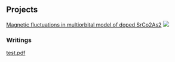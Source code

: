 ## Projects

[Magnetic fluctuations in multiorbital model of doped SrCo2As2](/sample_page)
<img src="images/.jpg?raw=true"/>

### Writings

[test.pdf](http://USERNAME.github.io/REPONAME/docs/test.pdf)
